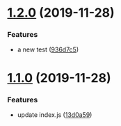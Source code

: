 # [1.2.0](https://github.com/taylrj/semantic-release-playground/compare/v1.1.0...v1.2.0) (2019-11-28)


### Features

* a new test ([936d7c5](https://github.com/taylrj/semantic-release-playground/commit/936d7c55aa2391dc1fe8b16f72aec2fb97a6255c))

# [1.1.0](https://github.com/taylrj/semantic-release-playground/compare/v1.0.1...v1.1.0) (2019-11-28)


### Features

* update index.js ([13d0a59](https://github.com/taylrj/semantic-release-playground/commit/13d0a596885e7d6f4d6ca0e66a355d9e8d06d5e3))
